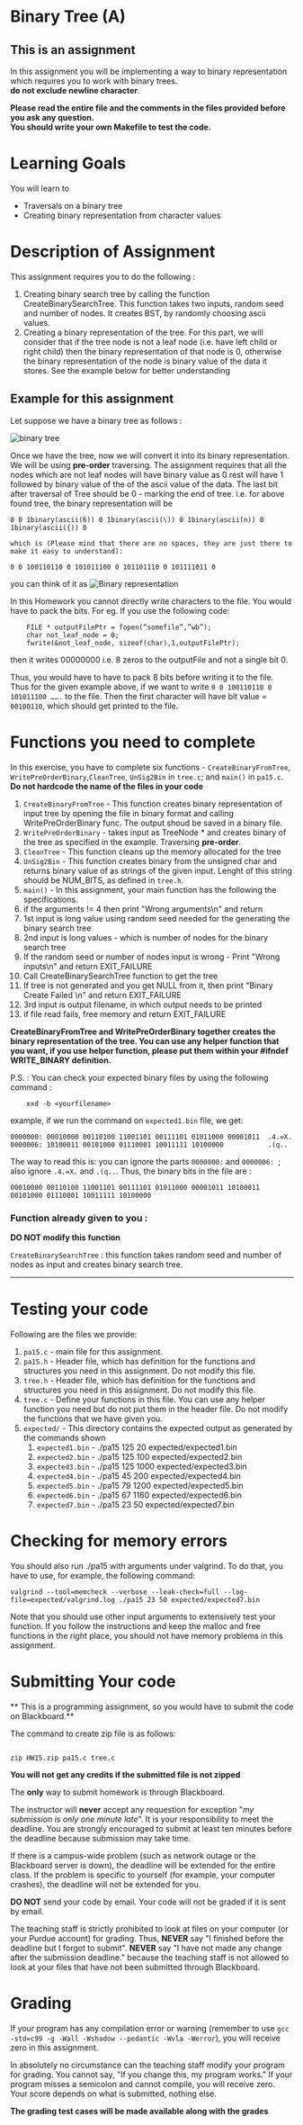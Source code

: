 # Binary Tree (A)

## This is an assignment
In this assignment you will be implementing a way to binary representation which requires you to work with binary trees.  
**do not exclude newline character**.

<strong>Please read the entire file and the comments in the files provided before you ask any question.</strong><br>
<strong>You should write your own Makefile to test the code.</strong>


# Learning Goals
You will learn to
* Traversals on a binary tree
* Creating binary representation from character values

# Description of Assignment
This assignment requires you to do the following :
1. Creating binary search tree by calling the function CreateBinarySearchTree. This function takes two inputs, random seed and number of nodes. It creates BST, by randomly choosing ascii values. 
2. Creating a binary representation of the tree. For this part, we will consider that if the tree node is not a leaf node (i.e. have left child or right child) then the binary representation of that node is 0, otherwise the binary representation of the node is binary value of the data it stores. See the example below for better understanding

## Example for this assignment

Let suppose we have a binary tree as follows :

![binary tree](images/binaryTree.png)

Once we have the tree, now we will convert it into its binary representation. We will be using **pre-order** traversing.
The assignment requires that all the nodes which are not leaf nodes will have binary value as 0 rest will have 1 followed by binary value of the of the ascii value of the data. The last bit after traversal of Tree should be 0 - marking the end of tree.
i.e. for above found tree, the binary representation will be
```
0 0 1binary(ascii(6)) 0 1binary(ascii(\)) 0 1binary(ascii(n)) 0 1binary(ascii({)) 0

which is (Please mind that there are no spaces, they are just there to make it easy to understand):

0 0 100110110 0 101011100 0 101101110 0 101111011 0

```
you can think of it as ![Binary representation](images/printTree.png)

In this Homework you cannot directly write characters to the file. You would have to pack the bits. For eg. If you use the following code:

```
	FILE * outputFilePtr = fopen(“somefile”,”wb”);
	char not_leaf_node = 0;
	fwrite(&not_leaf_node, sizeof(char),1,outputFilePtr);
```

then it writes 00000000 i.e. 8 zeros to the outputFile and not a single bit 0. 

Thus, you would have to have to pack 8 bits before writing it to the file.  Thus for the given example above, if we want to write `0 0 100110110 0 101011100 …….`  to the file. Then the first character will have bit value = `00100110`, which should get printed to the file.


# Functions you need to complete
In this exercise, you have to complete six functions - `CreateBinaryFromTree`, `WritePreOrderBinary`,`CleanTree`, `UnSig2Bin` in `tree.c`; and `main()` in `pa15.c`.
**Do not hardcode the name of the files in your code**
1. `CreateBinaryFromTree` -  This function creates binary representation of input tree by opening the file in binary format and calling WritePreOrderBinary func. The output shoud be saved in a binary file. 
2. `WritePreOrderBinary` - takes input as TreeNode \* and creates binary of the tree as specified in the example. Traversing **pre-order**.
3. `CleanTree` -  This function cleans up the memory allocated for the tree
4. `UnSig2Bin` - This function creates binary from the unsigned char and returns binary value of as strings of the given input. Lenght of this string should be NUM\_BITS, as defined in `tree.h`.
5. `main()` - In this assignment, your main function has the following the specifications.
  1. if the arguments != 4 then print "Wrong arguments\n" and return
  2. 1st input is long value using random seed needed for the generating the binary search tree
  3. 2nd input is long values - which is number of nodes for the binary search tree
  4. If the random seed or number of nodes input is wrong - Print "Wrong inputs\n" and return EXIT_FAILURE
  5. Call CreateBinarySearchTree function to get the tree
  6. If tree is not generated and you get NULL from it, then print "Binary Create Failed \n" and return EXIT_FAILURE
  7. 3rd input is output filename, in which output needs to be printed
  8. if file read fails, free memory and return EXIT_FAILURE

**CreateBinaryFromTree and WritePreOrderBinary together creates the binary representation of the tree. You can use any helper function that you want, if you use helper function, please put them within your #ifndef WRITE\_BINARY definition.**

P.S. :  You can check your expected binary files by using the following command :

```
	xxd -b <yourfilename>
```

example, if we run the command on `expected1.bin` file, we get:

```
0000000: 00010000 00110100 11001101 00111101 01011000 00001011  .4.=X.
0000006: 10100011 00101000 01110001 10011111 10100000           .(q..
```

The way to read this is: you can ignore the parts `0000000:` and `0000006: `; also ignore `.4.=X.` and `.(q..`. Thus, the binary bits in the file are :

```
00010000 00110100 11001101 00111101 01011000 00001011 10100011 00101000 01110001 10011111 10100000 

```
 

### Function already given to you :
**DO NOT modify this function**

`CreateBinarySearchTree` : this function takes random seed and number of nodes as input and creates binary search tree.

---------------------
# Testing your code
Following are the files we provide:
1. `pa15.c` - main file for this assignment.
2. `pa15.h` - Header file, which has definition for the functions and structures you need in this assignment. Do not modify this file.
4. `tree.h` - Header file, which has definition for the functions and structures you need in this assignment. Do not modify this file.
5. `tree.c` - Define your functions in this file. You can use any helper function you need but do not put them in the header file. Do not modify the functions that we have given you.
5. `expected/` - This directory contains the expected output as generated by the commands shown
	1. `expected1.bin` - ./pa15 125 20 expected/expected1.bin
	2. `expected2.bin` - ./pa15 125 100 expected/expected2.bin
	3. `expected3.bin` - ./pa15 125 1000 expected/expected3.bin
	4. `expected4.bin` - ./pa15 45 200 expected/expected4.bin
	5. `expected5.bin` - ./pa15 79 1200 expected/expected5.bin
	6. `expected6.bin` - ./pa15 67 1160 expected/expected6.bin
	7. `expected7.bin` - ./pa15 23 50 expected/expected7.bin


# Checking for memory errors
You should also run ./pa15 with arguments under valgrind. To do that, you have to use, for example, the following command:
```
valgrind --tool=memcheck --verbose --leak-check=full --log-file=expected/valgrind.log ./pa15 23 50 expected/expected7.bin
```

Note that you should use other input arguments to extensively test your function. If you follow the instructions and keep the malloc and free functions in the right place, you should not have memory problems in this assignment.


# Submitting Your code
** This is a programming assignment, so you would have to submit the code on Blackboard.**

The command to create zip file is as follows:
```

zip HW15.zip pa15.c tree.c

```
<strong>You will not get any credits if the submitted file is not zipped</strong>

The **only** way to submit homework is through Blackboard.

The instructor will **never** accept any requestion for exception "*my
submission is only one minute late*".  It is your responsibility to
meet the deadline.  You are strongly encouraged to submit at least ten
minutes before the deadline because submission may take time.

If there is a campus-wide problem (such as network outage or the
Blackboard server is down), the deadline will be extended for the
entire class. If the problem is specific to yourself (for example,
your computer crashes), the deadline will not be extended for
you.

**DO NOT** send your code by email. Your code will not be graded
  if it is sent by email.

The teaching staff is strictly prohibited to look at files on your
computer (or your Purdue account) for grading. Thus, **NEVER** say "I
finished before the deadline but I forgot to submit".  **NEVER** say "I have
not made any change after the submission deadline." because the
teaching staff is not allowed to look at your files that have not been
submitted through Blackboard.


# Grading
If your program has any compilation error or warning (remember to use
`gcc -std=c99 -g -Wall -Wshadow --pedantic -Wvla -Werror`), you will
receive zero in this assignment.

In absolutely no circumstance can the teaching staff modify your
program for grading.  You cannot say, "If you change this, my program
works." If your program misses a semicolon and cannot compile, you
will receive zero.  Your score depends on what is submitted, nothing
else.

**The grading test cases will be made available along with the grades**

